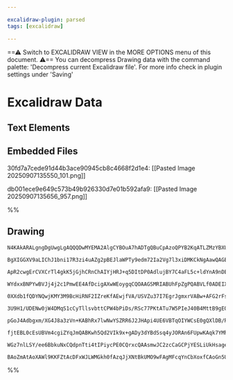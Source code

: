 ```yaml
---

excalidraw-plugin: parsed
tags: [excalidraw]

---
```

==⚠  Switch to EXCALIDRAW VIEW in the MORE OPTIONS menu of this document. ⚠== You can decompress Drawing data with the command palette: 'Decompress current Excalidraw file'. For more info check in plugin settings under 'Saving'


# Excalidraw Data

## Text Elements
## Embedded Files
30fd7a7cede91d44b3ace90945cb8c4668f2d1e4: [[Pasted Image 20250907135550_101.png]]

db001ece9e649c573b49b926330d7e01b592afa9: [[Pasted Image 20250907135656_957.png]]

%%
## Drawing
```compressed-json
N4KAkARALgngDgUwgLgAQQQDwMYEMA2AlgCYBOuA7hADTgQBuCpAzoQPYB2KqATLZMzYBXUtiRoIACyhQ4zZAHoFAc0JRJQgEYA6bGwC2CgF7N6hbEcK4OCtptbErHALRY8RMpWdx8Q1TdIEfARcZgRmBShcZQUebQBGAFZtHho6IIR9BA4oZm4AbXAwUDBSiBJuCABJZSN4gCtCAFEAZXi2OzhlAEVNDgBBZQAWejTSyFhESsJ9aKR+MsxuHh4A

BgXIGGXV9aLIChJ1bni17R3zi4uAZg2pBEJlaWPTy9edm72Ia2Vg7l3xiDMKCkNgAawQAGE2Pg2KRKsDrMw4LhAjkxmVNLhsKDlCChBxiFCYXCJAiOEiUdkoOjIAAzQj4fAtWC/CSCDw0wHAsEIADqh0ky1uQJB4OZMFZ6HZFVueMeHHCeTQ8VubGR2DUW2VO1uuOEcCqxCVqHyAF1brTyFlDZVmBDnN0AI5GFoAIUIADkABpXUgATno/QAqtgoA

ApR2cwgErCVXCrTl4gkK5jGjhCRnChAIYjHRJ+q5DItDP0AdlujBY7C4aFL5c+ldYnA9nDE3CuAA4OwA2VaJeLdv23QjMAAiGSgOe4tIIYVummEBKawSyOTTGfwtyEcGIuEnueVpcSpZWQ27Q3iZaHnyIHFB3HTmZvbGxU7QM/wc8+QL3QmNEEQAlo2UTl6WCG0JCuVZaWIUtcFLMRiAQP14mIItNCuLFkNWP0hkSbBNA7bAz27DtaR4Yh4gQIZO

WYdxxBNPYwBVJj4j2c1PmwEE4AfDcigAXwWEoygqCQOAAGSMRIABUhFpZgPQABVLf0ADEIXsYgAHFVP0TlJgY8pZmUeZPiWNBO3+MotV4HVPgOYgjmVF43kuFiAUke5HmpZzVjOVyLncspvklKyBG5cEiVheFyHJZFUWpecsRxJNCWhaLSViikEtAhkmRZQzpVzYUIr5AUhW/UrxUlQFoRlT45UkFNjSCyA1SxTVjjsgE9W3Q1jTNC0rQQCCpXtJ

0XXdb1fQDYNQwjKMY3M9BcHiRNF2IZreKfAEwjfVA/USVZu37I7EgrJgmxrVABw+AFG2rFsODbNAhh4I9SxQ7t6wBEdx2Cfdp1nBB5w25dMipdcdrKbdd0Bw9j1Pc8zyGH6ylve80EfTdn1fA9UA/L9dqiKA/0qQDHA4ECLQZEb8YgYhNB2KixD9BBzz9bBjyuTQS00P0eG7K4oNghBVniTR8x4XAZz9Wj6IKViNmY9jbi4tVtvwAShM+USxodZ0

3U9H1/UDENw0jW4DMqS1cCyTllsvbttCPW4bPiDs/RSc77PKtATu7W5PIeJ40B4MttB9gEQoYsKuVFSF0pJdAAGJNHTzlMWxXqCSi5PoCy+KqVyxlqsKurisqhP+UcwUw5KhOy9tCv1r8JrFT+VV1U67U496g0jQKDiAVt618ex4clrjVJZQ2rasY3LN9qSbsPY93tr3uy7qy61qGG35tWwYtYPag3skmHMcJ32wmQc+Bd8WIcHV1yTWtx3Pdl4+

pGoJ4Adbgxm/XG4J8a3zVn+KABhRx7lwNwYSZRR6J2JHApi4UE6VBTqOIYWCsE0gQXlDB/RRxEKIXgyAHA7ZIIyqnUs/RaG0IgExfiexBKfAofbBejIBLgGHl8OAcBmSfxQWUdQENKhEG8uiBghAEAUFdMlHOaVkESBTrSNR6ipHYBEAlKok59DMgTnnDBVETGmTKFo0gOi9HyOzqlIxmVERFzRAsCAFirGZFUnlJubIW4uLcVSXRmQDE8hrk5Xg

fjtEBL0cEsUBVm4cgiZYqJmQABKwh5Qd2VIk9x+gADy3dYBdSsq4yJORAn6FUpwKAqk7YMhslHSA/iyl6MqTkFohAjDH2KU0qA5TpJYCgP0CR10IDBFpIlIoJSknNKCVEUggzLFsAoJ5XA49F6TJ6eUpoBJ+iLOWSEemKIQRUGyck/QuzjnSXgIZVKmjSm9JacNNJkoJ6TLoiCRkXpuCJCuN7Fx7zoT4AAJrcGcCdF2DSIBGA6HpNA8CGAECEMfb

WGz7nlLSY/ee6BbkuNxCQdpnTti4tIPiycPE0CQrxcQAAsmwJC2zcCaGCPjYESLiUkHsageFrpoT01IMoTEAAKP+5ZeDxFFSK6gqA/KJAAJSchSQgZQGYUSVH5UKngUEpWavWLwLV0rI7ypReY+5MSED5KgNWKGOMEFPOyEhElVNhFlGyIy5l3BWV3wBNgIg5LUCetuOwhiAbPjCCgLeYNpA2WfFmKQcEpAPSUI9VGr1ZRY3xoZUy/anrjVtU0PU

BAoZmAtAoXAWl9KKFZtAcDFxWJLWMGkh0fAzqJjXNtBkUMO9wFAgMFcqYnCbXoxfCAoGn5U10hBPojtlrOCjqJujUIgzO0NqbZrbhYBWF0lpsaYAzD+JAA==
```
%%